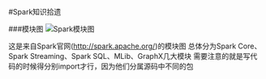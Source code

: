 #Spark知识拾遗

###模块图
![Spark模块图](http://spark.apache.org/images/spark-stack.png)

这是来自Spark官网(<http://spark.apache.org/>)的模块图
总体分为Spark Core、Spark Streaming、Spark SQL、MLib、GraphX几大模块
需要注意的就是写代码的时候得分别import才行，因为他们分属源码中不同的包
  
